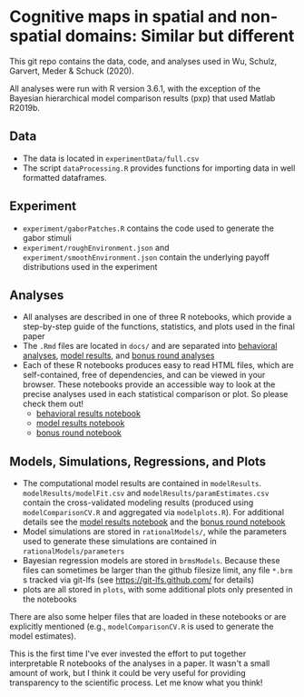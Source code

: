 # Cognitive maps in spatial and non-spatial domains: Similar but different

This git repo contains the data, code, and analyses used in Wu, Schulz, Garvert, Meder & Schuck (2020).

All analyses were run with R version 3.6.1, with the exception of the Bayesian hierarchical model comparison results (pxp) that used Matlab R2019b.

## Data
- The data is located in `experimentData/full.csv`
- The script `dataProcessing.R` provides functions for importing data in well formatted dataframes. 

## Experiment
- `experiment/gaborPatches.R` contains the code used to generate the gabor stimuli
- `experiment/roughEnvironment.json` and `experiment/smoothEnvironment.json` contain the underlying payoff distributions used in the experiment

## Analyses
- All analyses are described in one of three R notebooks, which provide a step-by-step guide of the functions, statistics, and plots used in the final paper
- The `.Rmd` files are located in `docs/` and are separated into [behavioral analyses](https://github.com/charleywu/cognitivemaps/blob/master/docs/behavioralResultsNotebook.Rmd), [model results](https://github.com/charleywu/cognitivemaps/blob/master/docs/modelingResultsNotebook.Rmd), and [bonus round analyses](https://github.com/charleywu/cognitivemaps/blob/master/docs/bonusRoundNotebook.Rmd)
- Each of these R notebooks produces easy to read HTML files, which are self-contained, free of dependencies, and can be viewed in your browser. These notebooks provide an accessible way to look at the precise analyses used in each statistical comparison or plot. So please check them out!
  - [behavioral results notebook](https://charleywu.github.io/cognitivemaps/behavioralResultsNotebook.html)
  - [model results notebook](https://charleywu.github.io/cognitivemaps/modelingResultsNotebook.html)
  - [bonus round notebook](https://charleywu.github.io/cognitivemaps/bonusRoundNotebook.html)
  
## Models, Simulations, Regressions, and Plots
- The computational model results are contained in `modelResults`. `modelResults/modelFit.csv` and `modelResults/paramEstimates.csv` contain the cross-validated modeling results (produced using `modelComparisonCV.R` and aggregated via `modelplots.R`). For additional details see the [model results notebook](https://charleywu.github.io/cognitivemaps/modelingResultsNotebook.html) and the [bonus round notebook](https://charleywu.github.io/cognitivemaps/bonusRoundNotebook.html)
- Model simulations are stored in `rationalModels/`, while the parameters used to generate these simulations are contained in `rationalModels/parameters`
- Bayesian regression models are stored in `brmsModels`. Because these files can sometimes be larger than the github filesize limit, any file `*.brm` s tracked via git-lfs (see https://git-lfs.github.com/ for details)
- plots are all stored in `plots`, with some additional plots only presented in the notebooks 
   
There are also some helper files that are loaded in these notebooks or are explicitly mentioned (e.g., `modelComparisonCV.R` is used to generate the model estimates).

This is the first time I've ever invested the effort to put together interpretable R notebooks of the analyses in a paper. It wasn't a small amount of work, but I think it could be very useful for providing transparency to the scientific process. Let me know what you think!
